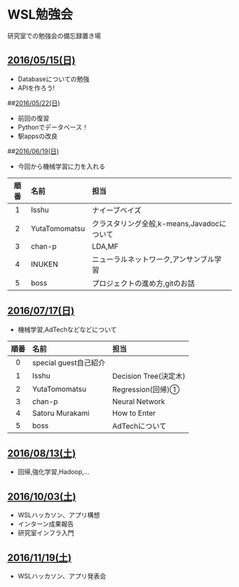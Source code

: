 # WSL勉強会
研究室での勉強会の備忘録置き場

## [2016/05/15(日)](./20160515)
* Databaseについての勉強
* APIを作ろう!

##[2016/05/22(日)](./20160522)
* 前回の復習
* Pythonでデータベース！
* 駅appsの改良

##[2016/06/19(日)](./20160619)

* 今回から機械学習に力を入れる


|順番|名前|担当|
|:-:|:--|:--|
|1|Isshu|ナイーブベイズ|
|2|YutaTomomatsu|クラスタリング全般,k-means,Javadocについて|
|3|chan-p|LDA,MF|
|4|INUKEN|ニューラルネットワーク,アンサンブル学習|
|5|boss|プロジェクトの進め方,gitのお話|


## [2016/07/17(日)](./20160717)
* 機械学習,AdTechなどなどについて


|順番|名前|担当|
|:-:|:--|:--|
|0|special guest自己紹介|
|1|Isshu|Decision Tree(決定木)|
|2|YutaTomomatsu|Regression(回帰)①|
|3|chan-p|Neural Network|
|4|Satoru Murakami|How to Enter|
|5|boss|AdTechについて|


## [2016/08/13(土)](./20160813)
* 回帰,強化学習,Hadoop,...


## [2016/10/03(土)](./20161003)
* WSLハッカソン、アプリ構想
* インターン成果報告
* 研究室インフラ入門

## [2016/11/19(土)](./20161119)
* WSLハッカソン、アプリ発表会
